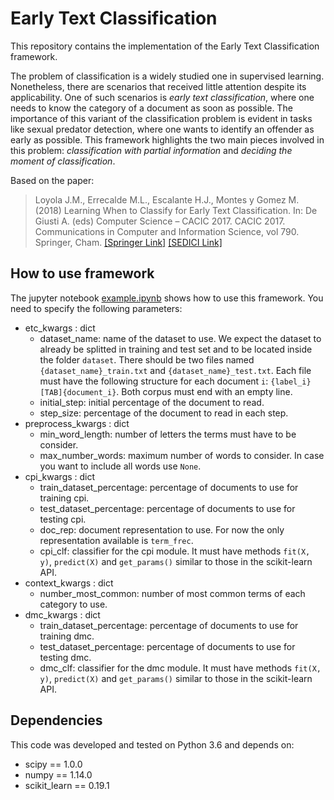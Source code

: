 # Early Text Classification

This repository contains the implementation of the Early Text Classification framework.

The problem of classification is a widely studied one in supervised learning.
Nonetheless, there are scenarios that received little attention despite its applicability.
One of such scenarios is _early text classification_, where one needs to know the category of a document as soon as possible.
The importance of this variant of the classification problem is evident in tasks like sexual predator detection, where one wants to identify an offender as early as possible.
This framework highlights the two main pieces involved in this problem: _classification with partial information_ and _deciding the
moment of classification_.

Based on the paper:
> Loyola J.M., Errecalde M.L., Escalante H.J., Montes y Gomez M. (2018) Learning When to Classify for Early Text Classification. In: De Giusti A. (eds) Computer Science – CACIC 2017. CACIC 2017. Communications in Computer and Information Science, vol 790. Springer, Cham. [[Springer Link]](https://doi.org/10.1007/978-3-319-75214-3_3) [[SEDICI Link]](http://sedici.unlp.edu.ar/handle/10915/63498)

## How to use framework
The jupyter notebook [example.ipynb](https://github.com/jmloyola/early-classification/blob/master/notebooks/example.ipynb) shows how to use this framework. You need to specify the following parameters:
* etc_kwargs : dict
    * dataset_name: name of the dataset to use. We expect the dataset to already be splitted in training and test set and to be located inside the folder `dataset`. There should be two files named `{dataset_name}_train.txt` and `{dataset_name}_test.txt`. Each file must have the following structure for each document `i`: `{label_i}[TAB]{document_i}`. Both corpus must end with an empty line.
    * initial_step: initial percentage of the document to read.
    * step_size: percentage of the document to read in each step.
* preprocess_kwargs : dict
    * min_word_length: number of letters the terms must have to be consider.
    * max_number_words: maximum number of words to consider. In case you want to include all words use `None`.
* cpi_kwargs : dict
    * train_dataset_percentage: percentage of documents to use for training cpi.
    * test_dataset_percentage: percentage of documents to use for testing cpi.
    * doc_rep: document representation to use. For now the only representation available is `term_frec`.
    * cpi_clf: classifier for the cpi module. It must have methods `fit(X, y)`, `predict(X)` and `get_params()` similar to those in the scikit-learn API.
* context_kwargs : dict
    * number_most_common: number of most common terms of each category to use.
* dmc_kwargs : dict
    * train_dataset_percentage: percentage of documents to use for training dmc.
    * test_dataset_percentage: percentage of documents to use for testing dmc.
    * dmc_clf: classifier for the dmc module. It must have methods `fit(X, y)`, `predict(X)` and `get_params()` similar to those in the scikit-learn API.

## Dependencies
This code was developed and tested on Python 3.6 and depends on:
* scipy == 1.0.0
* numpy == 1.14.0
* scikit_learn == 0.19.1
 